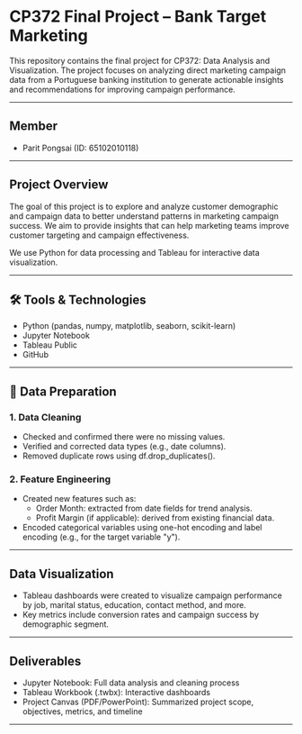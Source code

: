 # CP372 Final Project – Bank Target Marketing

This repository contains the final project for CP372: Data Analysis and Visualization. The project focuses on analyzing direct marketing campaign data from a Portuguese banking institution to generate actionable insights and recommendations for improving campaign performance.

---

##  Member

- Parit Pongsai (ID: 65102010118)

---

##  Project Overview

The goal of this project is to explore and analyze customer demographic and campaign data to better understand patterns in marketing campaign success. We aim to provide insights that can help marketing teams improve customer targeting and campaign effectiveness.

We use Python for data processing and Tableau for interactive data visualization.

---

## 🛠 Tools & Technologies

- Python (pandas, numpy, matplotlib, seaborn, scikit-learn)
- Jupyter Notebook
- Tableau Public
- GitHub

---

## 🧹 Data Preparation

### 1. Data Cleaning

- Checked and confirmed there were no missing values.
- Verified and corrected data types (e.g., date columns).
- Removed duplicate rows using df.drop_duplicates().

### 2. Feature Engineering

- Created new features such as:
  - Order Month: extracted from date fields for trend analysis.
  - Profit Margin (if applicable): derived from existing financial data.
- Encoded categorical variables using one-hot encoding and label encoding (e.g., for the target variable "y").

---

##  Data Visualization

- Tableau dashboards were created to visualize campaign performance by job, marital status, education, contact method, and more.
- Key metrics include conversion rates and campaign success by demographic segment.

---

##  Deliverables

- Jupyter Notebook: Full data analysis and cleaning process
- Tableau Workbook (.twbx): Interactive dashboards
- Project Canvas (PDF/PowerPoint): Summarized project scope, objectives, metrics, and timeline

---


